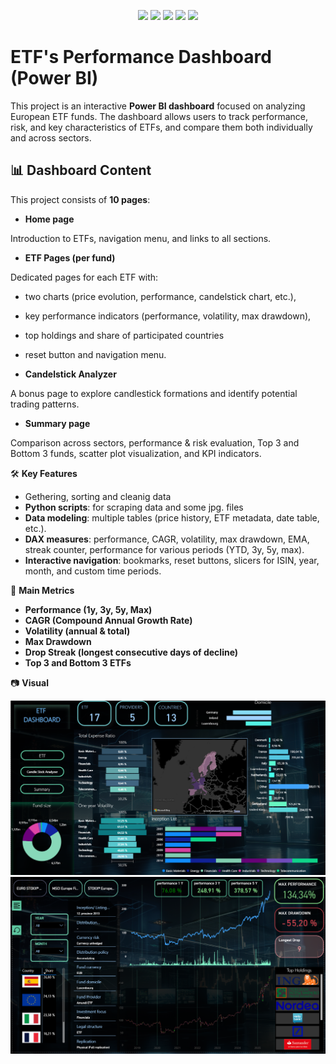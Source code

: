 <p align="center">
  <img src="https://img.shields.io/badge/Python-3.10+-blue.svg?style=for-the-badge&logo=python&logoColor=white"/>
  <img src="https://img.shields.io/badge/PostgreSQL-Data%20Storage-336791?style=for-the-badge&logo=postgresql&logoColor=white"/>
  <img src="https://img.shields.io/badge/Pandas-Data%20Cleaning-150458?style=for-the-badge&logo=pandas&logoColor=white"/>
  <img src="https://img.shields.io/badge/Power%20BI-Reporting-F2C811?style=for-the-badge&logo=powerbi&logoColor=black"/>
  <img src="https://img.shields.io/badge/License-MIT-green?style=for-the-badge"/>
</p>

# ETF's Performance Dashboard (Power BI)

This project is an interactive **Power BI dashboard** focused on analyzing European ETF funds.
The dashboard allows users to track performance, risk, and key characteristics of ETFs,
and compare them both individually and across sectors.

## 📊 Dashboard Content

This project consists of **10 pages**:

- **Home page**

Introduction to ETFs, navigation menu, and links to all sections.

- **ETF Pages (per fund)**

Dedicated pages for each ETF with:

- two charts (price evolution, performance, candelstick chart, etc.),
- key performance indicators (performance, volatility, max drawdown),
- top holdings and share of participated countries
- reset button and navigation menu.

- **Candelstick Analyzer**

A bonus page to explore candlestick formations and identify potential trading patterns.

- **Summary page**

Comparison across sectors, performance & risk evaluation, Top 3 and Bottom 3 funds,
scatter plot visualization, and KPI indicators.

🛠️ **Key Features**

- Gethering, sorting and cleanig data
- **Python scripts**: for scraping data and some jpg. files
- **Data modeling**: multiple tables (price history, ETF metadata, date table, etc.).
- **DAX measures**: performance, CAGR, volatility, max drawdown, EMA, streak counter, performance for various periods (YTD, 3y, 5y, max).
- **Interactive navigation**: bookmarks, reset buttons, slicers for ISIN, year, month, and custom time periods.

🚀 **Main Metrics**

- **Performance (1y, 3y, 5y, Max)**
- **CAGR (Compound Annual Growth Rate)**
- **Volatility (annual & total)**
- **Max Drawdown**
- **Drop Streak (longest consecutive days of decline)**
- **Top 3 and Bottom 3 ETFs**

📷 **Visual**

![ETF Dashboard - Home page](Screenshots/home_page.png)
![ETF Dashboard - Home page](Screenshots/one_page.png)
